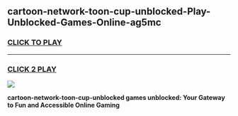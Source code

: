 
## cartoon-network-toon-cup-unblocked-Play-Unblocked-Games-Online-ag5mc
<h3>
<a href="https://premium76.site?title=cartoon-network-toon-cup-unblocked&ref=25A">CLICK TO PLAY</a></h3>
<hr>

<h3>
<a href="https://premium76.site?title=cartoon-network-toon-cup-unblocked&ref=25A">CLICK 2 PLAY</a>
  
</h3>

<a href="https://premium76.site?title=cartoon-network-toon-cup-unblocked&ref=25A"><img src="https://clearcache.store/games.png"></a>


**cartoon-network-toon-cup-unblocked games unblocked: Your Gateway to Fun and Accessible Online Gaming**

